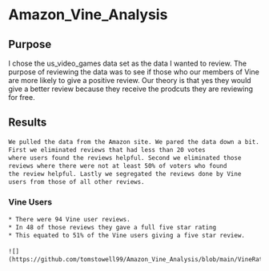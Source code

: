 # Amazon_Vine_Analysis

## Purpose
   I chose the us_video_games data set as the data I wanted to review. The purpose of reviewing the data was to see if those who our
   members of Vine are more likely to give a positive review. Our theory is that yes they would give a better review because
   they receive the prodcuts they are reviewing for free.
   
 ## Results
    We pulled the data from the Amazon site. We pared the data down a bit. First we eliminated reviews that had less than 20 votes 
    where users found the reviews helpful. Second we eliminated those reviews where there were not at least 50% of voters who found
    the review helpful. Lastly we segregated the reviews done by Vine users from those of all other reviews.
   
   ### Vine Users
   
    * There were 94 Vine user reviews.
    * In 48 of those reviews they gave a full five star rating
    * This equated to 51% of the Vine users giving a five star review.
    
    ![](https://github.com/tomstowell99/Amazon_Vine_Analysis/blob/main/VineRate.PNG)
